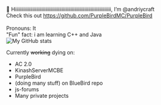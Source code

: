 👋 Hiiiiiiiiiiiiiiiiiiiiiiiiiiiiiiiiiiiiiiiiiiiiiiiiiiiiiiiiiiiiiiiiiiiiiiiiiiii, I’m @andriycraft
<br>
Check this out <a href="https://github.com/PurpleBirdMC/PurpleBird">https://github.com/PurpleBirdMC/PurpleBird</a>
<br>
<br>
Pronouns: It
<br>
"Fun" fact: i am learning C++ and Java
<br>
![My GitHub stats](https://github-readme-stats.vercel.app/api?username=andriycraft&count_private=true)


Currently <s>working</s> dying on:

   * AC 2.0
   * KinashServerMCBE
   * PurpleBird
   * (doing many stuff) on BlueBird repo
   * js-forums
   * Many private projects
